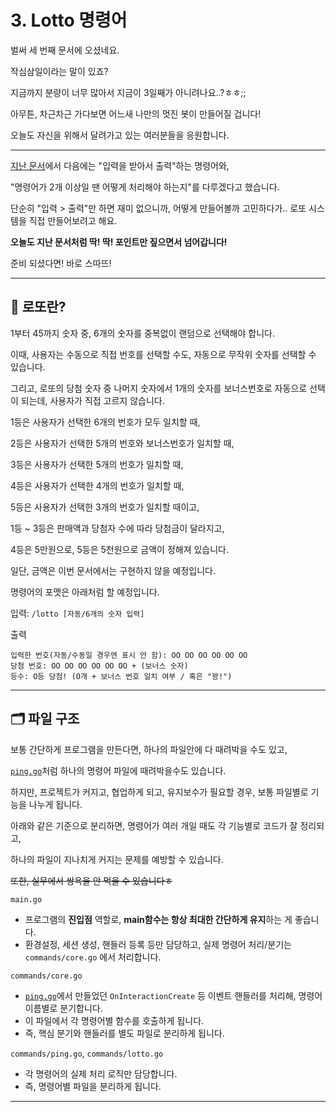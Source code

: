 # 3. Lotto 명령어

벌써 세 번째 문서에 오셨네요.

작심삼일이라는 말이 있죠?

지금까지 분량이 너무 많아서 지금이 3일째가 아니려나요..?ㅎㅎ;;

아무튼, 차근차근 가다보면 어느새 나만의 멋진 봇이 만들어질 겁니다!

오늘도 자신을 위해서 달려가고 있는 여러분들을 응원합니다.

---

[지난 문서](./2.%20Ping-Pong%20명령어.md)에서 다음에는 "입력을 받아서 출력"하는 명령어와,

"명령어가 2개 이상일 땐 어떻게 처리해야 하는지"를 다루겠다고 했습니다.

단순히 "입력 > 출력"만 하면 재미 없으니까, 어떻게 만들어볼까 고민하다가.. 로또 시스템을 직접 만들어보려고 해요.

**오늘도 지난 문서처럼 딱! 딱! 포인트만 짚으면서 넘어갑니다!**

준비 되셨다면! 바로 스따뜨!


---

## 🎫 로또란?

1부터 45까지 숫자 중, 6개의 숫자를 중복없이 랜덤으로 선택해야 합니다.

이때, 사용자는 수동으로 직접 번호를 선택할 수도, 자동으로 무작위 숫자를 선택할 수 있습니다.

그리고, 로또의 당첨 숫자 중 나머지 숫자에서 1개의 숫자를 보너스번호로 자동으로 선택이 되는데, 사용자가 직접 고르지 않습니다.

1등은 사용자가 선택한 6개의 번호가 모두 일치할 때,

2등은 사용자가 선택한 5개의 번호와 보너스번호가 일치할 때,

3등은 사용자가 선택한 5개의 번호가 일치할 때,

4등은 사용자가 선택한 4개의 번호가 일치할 때,

5등은 사용자가 선택한 3개의 번호가 일치할 때이고,

1등 ~ 3등은 판매액과 당첨자 수에 따라 당첨금이 달라지고,

4등은 5만원으로, 5등은 5천원으로 금액이 정해져 있습니다.

일단, 금액은 이번 문서에서는 구현하지 않을 예정입니다.

명령어의 포맷은 아래처럼 할 예정입니다.

입력: `/lotto [자동/6개의 숫자 입력]`

출력

```
입력한 번호(자동/수동일 경우엔 표시 안 함): OO OO OO OO OO OO
당첨 번호: OO OO OO OO OO OO + (보너스 숫자)
등수: O등 당첨! (O개 + 보너스 번호 일치 여부 / 혹은 "꽝!")
```

---

## 🗂️ 파일 구조

보통 간단하게 프로그램을 만든다면, 하나의 파일안에 다 때려박을 수도 있고,

[`ping.go`](./2.%20Ping-Pong%20명령어.md)처럼 하나의 명령어 파일에 때려박을수도 있습니다.

하지만, 프로젝트가 커지고, 협업하게 되고, 유지보수가 필요할 경우, 보통 파일별로 기능을 나누게 됩니다.

아래와 같은 기준으로 분리하면, 명령어가 여러 개일 때도 각 기능별로 코드가 잘 정리되고,

하나의 파일이 지나치게 커지는 문제를 예방할 수 있습니다.

~~또한, 실무에서 쌍욕을 안 먹을 수 있습니다ㅎ~~

`main.go`
- 프로그램의 **진입점** 역할로, **main함수는 항상 최대한 간단하게 유지**하는 게 좋습니다. 
- 환경설정, 세션 생성, 핸들러 등록 등만 담당하고, 실제 명령어 처리/분기는 `commands/core.go` 에서 처리합니다.

`commands/core.go`
- [`ping.go`](./2.%20Ping-Pong%20명령어.md)에서 만들었던 `OnInteractionCreate` 등 이벤트 핸들러를 처리해, 명령어 이름별로 분기합니다.
- 이 파일에서 각 명령어별 함수를 호출하게 됩니다.
- 즉, 핵심 분기와 핸들러를 별도 파일로 분리하게 됩니다.

`commands/ping.go`, `commands/lotto.go`
- 각 명령어의 실제 처리 로직만 담당합니다.
- 즉, 명령어별 파일을 분리하게 됩니다.

---